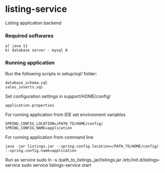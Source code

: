 # listing-service
Listing application backend

### Required softwares

	a) java 11
	b) database server - mysql 8

### Running application
Run the following scripts in setup/sql/ folder:

    database_schema.sql 
	sales_inserts.sql

Set configuration settings in support/HOME/config/

    application.properties 

For running application from IDE set environment variables

    SPRING_CONFIG_LOCATION=/PATH_TO/HOME/config/
    SPRING_CONFIG_NAME=application

For running application from command line

    java -jar listings.jar --spring.config.location=/PATH_TO/HOME/config/ --spring.config.name=application


Run as service
sudo ln -s /path_to_listings_jar/listings.jar /etc/init.d/listings-service
sudo service listings-service start

